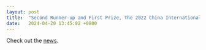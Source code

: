 ```yaml
---
layout: post
title:  "Second Runner-up and First Prize, The 2022 China International Law of the Sea Moot Court Competition"
date:   2024-04-20 13:45:02 +0800
---
```


Check out the [news].

[news]: https://mp.weixin.qq.com/s/ExgnBBGwhsCzQQ1oltMrMw
